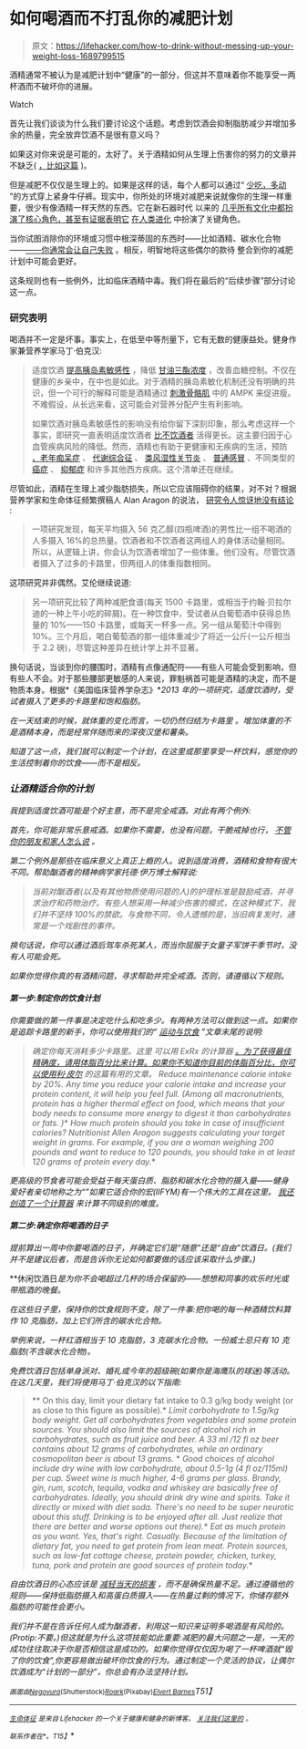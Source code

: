 # 如何喝酒而不打乱你的减肥计划

> 原文：<https://lifehacker.com/how-to-drink-without-messing-up-your-weight-loss-1689799515>

酒精通常不被认为是减肥计划中“健康”的一部分，但这并不意味着你不能享受一两杯酒而不破坏你的进展。

Watch

首先让我们谈谈为什么我们要讨论这个话题。考虑到饮酒会抑制脂肪减少并增加多余的热量，完全放弃饮酒不是很有意义吗？

如果这对你来说是可能的，太好了。关于酒精如何从生理上伤害你的努力的文章并不缺乏( [，比如这篇](http://www.bodybuilding.com/fun/drobson194.htm) )。

但是减肥不仅仅是生理上的。如果是这样的话，每个人都可以通过“ [少吃，多动](https://lifehacker.com/why-eat-less-move-more-is-the-least-helpful-diet-adv-1686146359) ”的方式穿上紧身牛仔裤。现实中，你所处的环境对减肥来说就像你的生理一样重要，很少有像酒精一样天然的东西。它在新石器时代 以来的 [几乎所有文化中都扮演了核心角色，甚至有证据表明它](http://www.sirc.org/publik/drinking3.html) [在人类进化](http://www.npr.org/blogs/thesalt/2014/12/03/368044880/our-ability-to-digest-alcohol-may-have-been-key-to-our-survival) 中扮演了关键角色。

当你试图消除你的环境或习惯中根深蒂固的东西时——比如酒精、碳水化合物——[——你通常会让自己失败](https://lifehacker.com/health-is-not-binary-anything-can-be-healthy-or-unhe-1679941684) 。相反，明智地将这些偶尔的款待 整合到你的减肥计划中可能会更好。

这条规则也有一些例外，比如临床酒精中毒。我们将在最后的“后续步骤”部分讨论这一点。

### 研究表明

喝酒并不一定是坏事。事实上，在低至中等剂量下，它有无数的健康益处。健身作家兼营养学家马丁·伯克汉:

> 适度饮酒 [提高胰岛素敏感性](http://www.ncbi.nlm.nih.gov/pubmed/12393073) ，降低 [甘油三酯浓度](http://www.ncbi.nlm.nih.gov/pubmed/12020337) ，改善血糖控制。不仅在健康的乡亲中，在中也是如此。对于酒精的胰岛素敏化机制还没有明确的共识，但一个可行的解释可能是酒精通过 [刺激骨骼肌](http://www.ncbi.nlm.nih.gov/pubmed/11516237) 中的 AMPK 来促进瘦。不难假设，从长远来看，这可能会对营养分配产生有利影响。
> 
> 如果饮酒对胰岛素敏感性的影响没有给你留下深刻印象，那么考虑这样一个事实，即研究一直表明适度饮酒者 [比不饮酒者](http://www.ncbi.nlm.nih.gov/pubmed/10636266) 活得更长。这主要归因于心血管疾病风险的降低。然而，酒精也有助于更健康和无疾病的生活，预防 [、老年痴呆症](http://www.ncbi.nlm.nih.gov/pubmed/15455646) 、 [代谢综合征](http://www.ncbi.nlm.nih.gov/pubmed/15562213) 、 [类风湿性关节炎](http://www.ncbi.nlm.nih.gov/pubmed/16872514) 、 [普通感冒](http://www.ncbi.nlm.nih.gov/pubmed/8363004) 、不同类型的 [癌症](http://www.ncbi.nlm.nih.gov/pubmed/15957170) 、 [抑郁症](http://www.ncbi.nlm.nih.gov/pubmed/7998629) 和许多其他西方疾病。这个清单还在继续。

尽管如此，酒精在生理上减少脂肪损失，所以它应该阻碍你的结果，对不对？根据营养学家和生命体征频繁撰稿人 Alan Aragon 的说法， [研究令人惊讶地没有结论](http://www.t-nation.com/free_online_article/sex_news_sports_funny/a_muscleheads_guide_to_alcohol_1) :

> 一项研究发现，每天平均摄入 56 克乙醇(四瓶啤酒)的男性比一组不喝酒的人多摄入 16%的总热量。饮酒者和不饮酒者这两组人的身体活动量相同。所以，从逻辑上讲，你会认为饮酒者增加了一些体重。他们没有。尽管饮酒者摄入了过多的卡路里，但两组人的体重指数相同。

这项研究并非偶然。艾伦继续说道:

> 另一项研究比较了两种减肥食谱(每天 1500 卡路里，或相当于约翰·贝拉尔迪的一种上午小吃的碎屑)。在一种饮食中，受试者从白葡萄酒中获得总热量的 10%——150 卡路里，或每天一杯多一点。另一组从葡萄汁中得到 10%。三个月后，喝白葡萄酒的那一组体重减少了将近一公斤(一公斤相当于 2.2 磅)，尽管这种差异在统计学上并不显著。

换句话说，当谈到你的腰围时，酒精有点像通配符——有些人可能会受到影响，但有些人不会。对于那些腰部更敏感的人来说，罪魁祸首可能是酒精的决定，而不是物质本身。根据*《美国临床营养学杂志》**2013 年的一项研究，适度饮酒时，受试者摄入了更多的卡路里和饱和脂肪。*

*在一天结束的时候，就体重的变化而言，一切仍然归结为卡路里 。增加体重的不是酒精本身，而是经常伴随而来的深夜汉堡和薯条。*

*知道了这一点，我们就可以制定一个计划，在这里或那里享受一杯饮料，感觉你的生活控制着你的饮食——而不是相反。*

### *让酒精适合你的计划*

*我提到适度饮酒可能是个好主意，而不是完全戒酒。对此有两个例外:*

*首先，你可能非常乐意戒酒。如果你不需要，也没有问题，干脆戒掉也行， [不管你的朋友和家人怎么说](https://lifehacker.com/how-loved-ones-can-sabotage-your-fitness-efforts-1679165787) 。*

*第二个例外是那些在临床意义上真正上瘾的人。说到适度消费，酒精和食物有很大不同。帮助酗酒者的精神病学家托德·伊万博士解释说:*

> *当前对酗酒者(以及有其他物质使用问题的人)的护理标准是鼓励戒酒，并寻求治疗和药物治疗。有些人想采用一种减少伤害的模式，在这种模式下，我们并不坚持 100%的禁欲。与食物不同，令人遗憾的是，当旧病复发时，通常是一个戏剧性的事件。*

*换句话说，你可以通过酒后驾车杀死某人，而当你屈服于女童子军饼干季节时，没有人可能会死。*

*如果你觉得你真的有酒精问题，寻求帮助并完全戒酒。否则，请遵循以下规则。*

#### *第一步:制定你的饮食计划*

*你需要做的第一件事是决定吃什么和吃多少。有两种方法可以做到这一点。如果你是追踪卡路里的新手，你可以使用我们的“ [运动与饮食](https://lifehacker.com/exercise-vs-diet-which-is-more-important-for-weight-l-1677532039) ”文章末尾的说明:*

> *确定你每天消耗多少卡路里。这里 可以用 ExRx 的计算器 [。为了获得最佳精确度，请用体脂百分比来计算。如果你不知道你目前的体脂百分比，你可以使用利·皮尔](http://www.exrx.net/Calculators/CalRequire.html) 的这篇有用的文章。*   *Reduce maintenance calorie intake by 20%. Any time you reduce your calorie intake and increase your protein content, it will help you feel full. (Among all macronutrients, protein has a higher thermal effect on food, which means that your body needs to consume more energy to digest it than carbohydrates or fats. )**   *How much protein should you take in case of insufficient calories? Nutritionist Allen Aragon suggests calculating your target weight in grams. For example, if you are a woman weighing 200 pounds and want to reduce to 120 pounds, you should take in at least 120 grams of protein every day.**

*更高级的节食者可能会受益于每天蛋白质、脂肪和碳水化合物的摄入量——健身爱好者亲切地称之为“”如果它适合你的宏(IIFYM)有一个伟大的工具在这里。 [我还创造了一个计算器](http://vip.dicktalens.com/) 来计算不同级别的难度。*

#### ***第二步:确定你将喝酒的日子***

*提前算出一周中你要喝酒的日子，并确定它们是“随意”还是“自由”饮酒日。(我们并不是建议后者，而是告诉你无论如何都要做的话应该采取什么步骤。)*

**休闲饮酒日*是为你不会喝超过几杯的场合保留的——想想和同事的欢乐时光或带瓶酒的晚餐。*

*在这些日子里，保持你的饮食规则不变，除了一件事:把你喝的每一种酒精饮料算作 10 克脂肪，加上它们所含的碳水化合物。*

*举例来说，一杯红酒相当于 10 克脂肪，3 克碳水化合物。一份威士忌只有 10 克脂肪(不含碳水化合物)。*

*免费饮酒日包括单身派对、婚礼或今年的超级碗(如果你是海鹰队的球迷)等活动。在这几天里，我们将使用马丁·伯克汉的以下指南:*

> **   On this day, limit your dietary fat intake to 0.3 g/kg body weight (or as close to this figure as possible).*   *Limit carbohydrate to 1.5g/kg body weight. Get all carbohydrates from vegetables and some protein sources. You should also limit the sources of alcohol rich in carbohydrates, such as fruit juice and beer. A 33 ml /12 fl oz beer contains about 12 grams of carbohydrates, while an ordinary cosmopolitan beer is about 13 grams.*
>     *   *Good choices of alcohol include dry wine with low carbohydrate, about 0.5-1g (4 fl oz/115ml) per cup. Sweet wine is much higher, 4-6 grams per glass. Brandy, gin, rum, scotch, tequila, vodka and whiskey are basically free of carbohydrates. Ideally, you should drink dry wine and spirits. Take it directly or mixed with diet soda. There's no need to be super neurotic about this stuff. Drinking is to be enjoyed after all. Just realize that there are better and worse options out there).**   *Eat as much protein as you want. Yes, that's right. Casually. Because of the limitation of dietary fat, you need to get protein from lean meat. Protein sources, such as low-fat cottage cheese, protein powder, chicken, turkey, tuna, pork and protein are good sources of protein today.**

*自由饮酒日的心态应该是 [减轻当天的损害](http://vitals.lifehacker.com/the-benefits-of-intentionally-failing-on-your-diet-1682610160) ，而不是确保热量不足。通过遵循他的规则——保持低脂肪摄入和高蛋白质摄入——在热量过剩的情况下，你储存额外脂肪的可能性会更小。*

*我们并不是在告诉任何人成为酗酒者，利用这一知识来证明多喝酒是有风险的。(Protip:不要。)但这就是为什么这项技能如此重要:减肥的最大问题之一是，一天的成功往往取决于你是否相信这是成功的。如果你觉得仅仅因为喝了一杯啤酒就“毁了你的饮食”,你更容易做出破坏你饮食的行为。通过制定一个灵活的协议，让偶尔饮酒成为“计划的一部分”，你总会有办法坚持计划。*

*<small>*画面由*</small>[<small>*Negovura*</small>](http://www.shutterstock.com/pic-111881390/stock-vector-dumbbell-weights-symbol.html?src=eFvo2w4z09pzL7A31Y5qmg-1-55&ws=1)<small>*(Shutterstock)*</small>[<small>*Roark*</small>](http://pixabay.com/en/bokeh-light-abstract-background-388354/)<small>*(Pixabay)*</small>[<small>*Elvert Barnes*</small>](https://www.flickr.com/photos/perspective/)T51】*

* * *

*[*<small>生命体征</small>*](http://vitals.lifehacker.com/) *<small>是来自 Lifehacker 的一个关于健康和健身的新博客。</small>* [*<small>关注我们这里的</small>*](https://twitter.com/VitalsLH) *<small>。</small>**

*<small>*联系作者在*</small>[<small></small>](mailto:richard.talens@lifehacker.com)*<small>*。*T15】</small>**